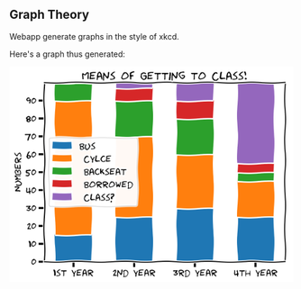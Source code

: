 ## Graph Theory

Webapp generate graphs in the style of xkcd.

Here's a graph thus generated:

![sample](/samples/sample.png?raw=true)

